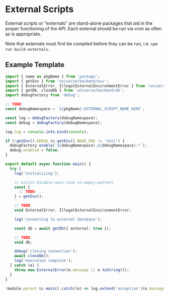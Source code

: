 # External Scripts

External scripts or "externals" are stand-alone packages that aid in the proper
functioning of the API. Each external should be run via cron as often as is
appropriate.

Note that externals must first be compiled before they can be run, i.e.
`npm run build-externals`.

## Example Template

```Typescript
import { name as pkgName } from 'package';
import { getEnv } from 'universe/backend/env';
import { ExternalError, IllegalExternalEnvironmentError } from 'universe/backend/error';
import { getDb, closeDb } from 'universe/backend/db';
import debugFactory from 'debug';

// TODO:
const debugNamespace = `${pkgName}:EXTERNAL_SCRIPT_NAME_HERE`;

const log = debugFactory(debugNamespace);
const debug = debugFactory(debugNamespace);

log.log = console.info.bind(console);

if (!getEnv().DEBUG && getEnv().NODE_ENV != 'test') {
  debugFactory.enable(`${debugNamespace},${debugNamespace}:*`);
  debug.enabled = false;
}

export default async function main() {
  try {
    log('initializing');

    // eslint-disable-next-line no-empty-pattern
    const {
      // TODO: ...
    } = getEnv();

    // TODO:
    void ExternalError, IllegalExternalEnvironmentError;

    log('connecting to external database');

    const db = await getDb({ external: true });

    // TODO:
    void db;

    debug('closing connection');
    await closeDb();
    log('execution complete');
  } catch (e) {
    throw new ExternalError(e.message || e.toString());
  }
}

!module.parent && main().catch((e) => log.extend('exception')(e.message || e.toString()));
```
